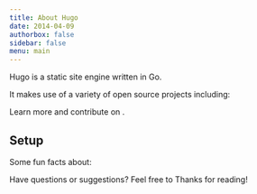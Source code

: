 ```yaml
---
title: About Hugo
date: 2014-04-09
authorbox: false
sidebar: false
menu: main
---
```


Hugo is a static site engine written in Go.


It makes use of a variety of open source projects including:


Learn more and contribute on .

## Setup

Some fun facts about:


Have questions or suggestions? Feel free to 
Thanks for reading!
